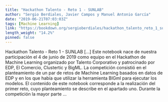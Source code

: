```yaml
---
title: "Hackathon Talento - Reto 1 - SUNLAB"
author: "Sergio Berdiales, Javier Campos y Manuel Antonio García"
date: "2019-06-21T07:03:03Z"
tags: [Machine Learning]
link: "https://bookdown.org/sergioberdiales/hackathon_talento_reto_1_sunlab/"
length_weight: "14.2%"
pinned: false
---
```


Hackathon Talento - Reto 1 - SUNLAB [...] Este notebook nace de nuestra participación el 4 de junio de 2019 como equipo en el Hackathon de Machine Learning organizado por Talento Corporativo y patrocinado por EDP, El Comercio, Clustertic y BigML. La competición consistió en el planteamiento de un par de retos de Machine Learning basados en datos de EDP y en los que había que utilizar la herramienta BIGml para ejecutar los modelos. El contenido de este notebook corresponde a la realización del primer reto, cuyo planteamiento se describe en el apartado uno. Durante la competición la mayor parte  ...
